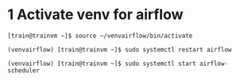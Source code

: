  # 1 Activate venv for airflow
 
```
[train@trainvm ~]$ source ~/venvairflow/bin/activate
```
 
 ```
(venvairflow) [train@trainvm ~]$ sudo systemctl restart airflow
 ```
  
  
 ```
(venvairflow) [train@trainvm ~]$ sudo systemctl start airflow-scheduler
 ```

 

 
 
 
 
 
 
 
 
 
 
 
 
 
 
 
 
 
 
 
 
 
 
 
 
 
 
 
 
 
